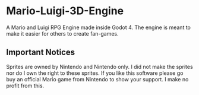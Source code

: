 # Mario-Luigi-3D-Engine
A Mario and Luigi RPG Engine made inside Godot 4. The engine is meant to make it easier for others to create fan-games.

## Important Notices
Sprites are owned by Nintendo and Nintendo only.
I did not make the sprites nor do I own the right to these sprites.
If you like this software please go buy an official Mario game from Nintendo to show your support.
I make no profit from this.
